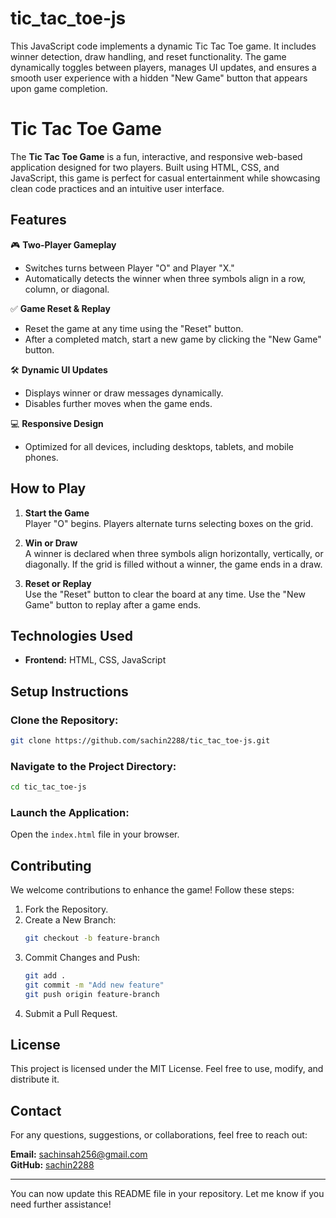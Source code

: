 # tic_tac_toe-js
This JavaScript code implements a dynamic Tic Tac Toe game. It includes winner detection, draw handling, and reset functionality. The game dynamically toggles between players, manages UI updates, and ensures a smooth user experience with a hidden "New Game" button that appears upon game completion.
# Tic Tac Toe Game

The **Tic Tac Toe Game** is a fun, interactive, and responsive web-based application designed for two players. Built using HTML, CSS, and JavaScript, this game is perfect for casual entertainment while showcasing clean code practices and an intuitive user interface.

## Features

🎮 **Two-Player Gameplay**  
- Switches turns between Player "O" and Player "X."
- Automatically detects the winner when three symbols align in a row, column, or diagonal.

✅ **Game Reset & Replay**  
- Reset the game at any time using the "Reset" button.
- After a completed match, start a new game by clicking the "New Game" button.

🛠️ **Dynamic UI Updates**  
- Displays winner or draw messages dynamically.
- Disables further moves when the game ends.

💻 **Responsive Design**  
- Optimized for all devices, including desktops, tablets, and mobile phones.

## How to Play

1. **Start the Game**  
   Player "O" begins. Players alternate turns selecting boxes on the grid.

2. **Win or Draw**  
   A winner is declared when three symbols align horizontally, vertically, or diagonally. If the grid is filled without a winner, the game ends in a draw.

3. **Reset or Replay**  
   Use the "Reset" button to clear the board at any time. Use the "New Game" button to replay after a game ends.

## Technologies Used

- **Frontend:** HTML, CSS, JavaScript

## Setup Instructions

### Clone the Repository:
```bash
git clone https://github.com/sachin2288/tic_tac_toe-js.git
```

### Navigate to the Project Directory:
```bash
cd tic_tac_toe-js
```

### Launch the Application:
Open the `index.html` file in your browser.

## Contributing

We welcome contributions to enhance the game! Follow these steps:

1. Fork the Repository.
2. Create a New Branch:
   ```bash
   git checkout -b feature-branch
   ```
3. Commit Changes and Push:
   ```bash
   git add .
   git commit -m "Add new feature"
   git push origin feature-branch
   ```
4. Submit a Pull Request.

## License

This project is licensed under the MIT License. Feel free to use, modify, and distribute it.

## Contact

For any questions, suggestions, or collaborations, feel free to reach out:  

**Email:** sachinsah256@gmail.com  
**GitHub:** [sachin2288](https://github.com/sachin2288)

---

You can now update this README file in your repository. Let me know if you need further assistance!

